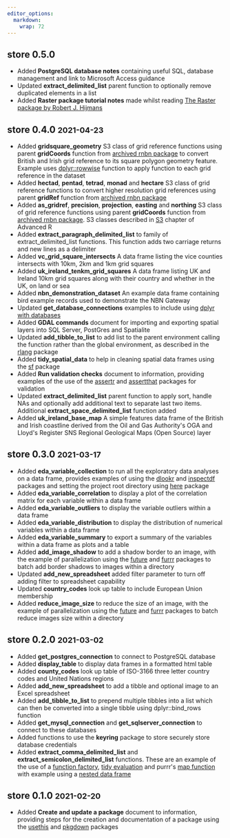 ```yaml
---
editor_options: 
  markdown: 
    wrap: 72
---
```


## store 0.5.0

-   Added **PostgreSQL database notes** containing useful SQL, database
    management and link to Microsoft Access guidance
-   Updated **extract_delimited_list** parent function to optionally
    remove duplicated elements in a list
-   Added **Raster package tutorial notes** made whilst reading [The
    Raster package by Robert J.
    Hijmans](https://rspatial.org/raster/pkg/index.html)

## store 0.4.0 <font size="4">2021-04-23</font>

-   Added **gridsquare_geometry** S3 class of grid reference functions
    using parent **gridCoords** function from [archived rnbn
    package](https://github.com/ropensci-archive/rnbn/issues/37) to
    convert British and Irish grid reference to its square polygon
    geometry feature. Example uses
    [dplyr::rowwise](https://dplyr.tidyverse.org/reference/rowwise.html)
    function to apply function to each grid reference in the dataset
-   Added **hectad**, **pentad**, **tetrad**, **monad** and **hectare**
    S3 class of grid reference functions to convert higher resolution
    grid references using parent **gridRef** function from [archived
    rnbn package](https://github.com/ropensci-archive/rnbn/issues/37)
-   Added **as_gridref**, **precision**, **projection**, **easting** and
    **northing** S3 class of grid reference functions using parent
    **gridCoords** function from [archived rnbn
    package](https://github.com/ropensci-archive/rnbn/issues/37). S3
    classes described in [S3](https://adv-r.hadley.nz/s3.html) chapter
    of Advanced R
-   Added **extract_paragraph_delimited_list** to family of
    extract_delimited_list functions. This function adds two carriage
    returns and new lines as a delimiter
-   Added **vc_grid_square_intersects** A data frame listing the vice
    counties intersects with 10km, 2km and 1km grid squares
-   Added **uk_ireland_tenkm_grid_squares** A data frame listing UK and
    Ireland 10km grid squares along with their country and whether in
    the UK, on land or sea
-   Added **nbn_demonstration_dataset** An example data frame containing
    bird example records used to demonstrate the NBN Gateway
-   Updated **get_database_connections** examples to include using
    [dplyr with databases](https://db.rstudio.com/dplyr/)
-   Added **GDAL commands** document for importing and exporting spatial
    layers into SQL Server, PostGres and Spatialite
-   Updated **add_tibble_to_list** to add list to the parent environment
    calling the function rather than the global environment, as
    described in the [rlang](https://rlang.r-lib.org/index.html) package
-   Added **tidy_spatial_data** to help in cleaning spatial data frames
    using the [sf](https://r-spatial.github.io/sf/) package
-   Added **Run validation checks** document to information, providing
    examples of the use of the
    [assertr](https://cran.r-project.org/web/packages/assertr/vignettes/assertr.html)
    and [assertthat](https://github.com/hadley/assertthat) packages for
    validation
-   Updated **extract_delimited_list** parent function to apply sort,
    handle NAs and optionally add additional text to separate last two
    items. Additional **extract_space_delimited_list** function added
-   Added **uk_ireland_base_map** A simple features data frame of the
    British and Irish coastline derived from the Oil and Gas Authority's
    OGA and Lloyd's Register SNS Regional Geological Maps (Open Source)
    layer

## store 0.3.0 <font size="4">2021-03-17</font>

-   Added **eda_variable_collection** to run all the exploratory data
    analyses on a data frame, provides examples of using the
    [dlookr](https://github.com/choonghyunryu/dlookr) and
    [inspectdf](https://alastairrushworth.github.io/inspectdf/) packages
    and setting the project root directory using
    [here](https://github.com/r-lib/here) package
-   Added **eda_variable_correlation** to display a plot of the
    correlation matrix for each variable within a data frame
-   Added **eda_variable_outliers** to display the variable outliers
    within a data frame
-   Added **eda_variable_distribution** to display the distribution of
    numerical variables within a data frame
-   Added **eda_variable_summary** to export a summary of the variables
    within a data frame as plots and a table
-   Added **add_image_shadow** to add a shadow border to an image, with
    the example of parallelization using the
    [future](https://github.com/HenrikBengtsson/future) and
    [furrr](https://davisvaughan.github.io/furrr/) packages to batch add
    border shadows to images within a directory
-   Updated **add_new_spreadsheet** added filter parameter to turn off
    adding filter to spreadsheet capability
-   Updated **country_codes** look up table to include European Union
    membership
-   Added **reduce_image_size** to reduce the size of an image, with the
    example of parallelization using the
    [future](https://github.com/HenrikBengtsson/future) and
    [furrr](https://davisvaughan.github.io/furrr/) packages to batch
    reduce images size within a directory

## store 0.2.0 <font size="4">2021-03-02</font>

-   Added **get_postgres_connection** to connect to PostgreSQL database
-   Added **display_table** to display data frames in a formatted html
    table
-   Added **county_codes** look up table of ISO-3166 three letter
    country codes and United Nations regions
-   Added **add_new_spreadsheet** to add a tibble and optional image to
    an Excel spreadsheet
-   Added **add_tibble_to_list** to prepend multiple tibbles into a list
    which can then be converted into a single tibble using
    dplyr::bind_rows function
-   Added **get_mysql_connection** and **get_sqlserver_connection** to
    connect to these databases
-   Added functions to use the **keyring** package to store securely
    store database credentials
-   Added **extract_comma_delimited_list** and
    **extract_semicolon_delimited_list** functions. These are an example
    of the use of a [function
    factory](https://adv-r.hadley.nz/function-factories.html), [tidy
    evaluation](https://www.tidyverse.org/blog/2020/02/glue-strings-and-tidy-eval/)
    and purrr's [map
    function](https://purrr.tidyverse.org/reference/map.html) with
    example using a [nested data
    frame](https://cran.r-project.org/web/packages/tidyr/vignettes/nest.html)

## store 0.1.0 <font size="4">2021-02-20</font>

-   Added **Create and update a package** document to information,
    providing steps for the creation and documentation of a package
    using the [usethis](https://usethis.r-lib.org/) and
    [pkgdown](https://pkgdown.r-lib.org/) packages
